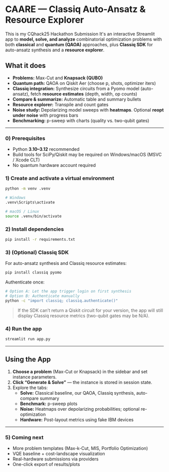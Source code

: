 # CAARE — Classiq Auto-Ansatz & Resource Explorer

This is my CQhack25 Hackathon Submission
It's an interactive Streamlit app to **model, solve, and analyze** combinatorial optimization problems with both **classical** and **quantum (QAOA)** approaches, plus **Classiq SDK** for auto-ansatz synthesis and a **resource explorer**.

## What it does

- **Problems:** Max-Cut and **Knapsack (QUBO)**
- **Quantum path:** QAOA on Qiskit Aer (choose p, shots, optimizer iters)
- **Classiq integration:** Synthesize circuits from a Pyomo model (auto-ansatz), fetch **resource estimates** (depth, width, op counts)
- **Compare & summarize:** Automatic table and summary bullets
- **Resource explorer:** Transpile and count gates
- **Noise study:** Depolarizing model sweeps with **heatmaps**. Optional **reopt under noise** with progress bars
- **Benchmarking:** p-sweep with charts (quality vs. two-qubit gates)

---

### **0) Prerequisites**
- Python **3.10–3.12** recommended
- Build tools for SciPy/Qiskit may be required on Windows/macOS (MSVC / Xcode CLT)
- No quantum hardware account required

### **1) Create and activate a virtual environment**
```bash
python -m venv .venv

# Windows
.venv\Scripts\activate

# macOS / Linux
source .venv/bin/activate
```

### **2) Install dependencies**
```bash
pip install -r requirements.txt
```

### **3) (Optional) Classiq SDK**
For auto-ansatz synthesis and Classiq resource estimates:
```bash
pip install classiq pyomo
```
Authenticate once:
```bash
# Option A: Let the app trigger login on first synthesis
# Option B: Authenticate manually
python -c "import classiq; classiq.authenticate()"
```
> If the SDK can’t return a Qiskit circuit for your version, the app will still display Classiq resource metrics (two-qubit gates may be N/A).

### **4) Run the app**
```bash
streamlit run app.py
```

---

## Using the App

1. **Choose a problem** (Max-Cut or Knapsack) in the sidebar and set instance parameters.  
2. **Click “Generate & Solve”** — the instance is stored in session state.  
3. Explore the tabs:  
   - **Solve:** Classical baseline, our QAOA, Classiq synthesis, auto-compare summary  
   - **Benchmark:** p-sweep plots  
   - **Noise:** Heatmaps over depolarizing probabilities; optional re-optimization  
   - **Hardware:** Post-layout metrics using fake IBM devices  

---

### 5) Coming next
- More problem templates (Max-k-Cut, MIS, Portfolio Optimization)
- VQE baseline + cost-landscape visualization
- Real-hardware submissions via providers
- One-click export of results/plots
